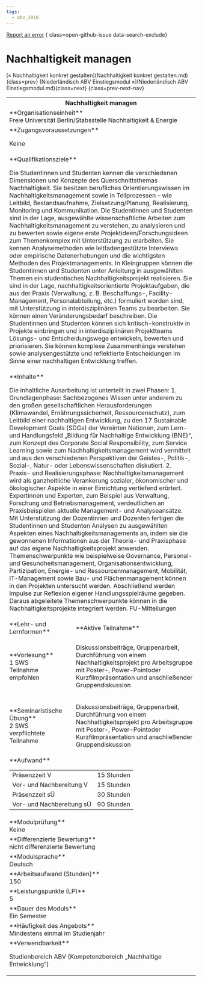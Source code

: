 ```yaml
---
tags:
  - abv_2018
---
```

[Report an error](https://github.com/SGSSGene/FUB-SUP/issues/new?title=Error%20in%20%22Nachhaltigkeit%20managen%22&body=There%20seems%20to%20be%20an%20error%20in%20module%20%22Nachhaltigkeit%20managen%22%2E%0A%0A%3CDescribe%20here%20a%20slightly%20more%20detailed%20description%20of%20what%20is%20wrong%3E&labels=bug)
{ class=open-github-issue data-search-exclude}

# Nachhaltigkeit managen

[« Nachhaltigkeit konkret gestalten](Nachhaltigkeit konkret gestalten.md){class=prev}
[Niederländisch ABV Einstiegsmodul »](Niederländisch ABV Einstiegsmodul.md){class=next}
{class=prev-next-nav}

<table markdown id="moduledesc">
<tr markdown class="moduledesc_head"><th colspan="2">Nachhaltigkeit managen </th></tr>
<tr markdown><td colspan="2">**Organisationseinheit**   <br>Freie Universität Berlin/Stabsstelle Nachhaltigkeit & Energie</td></tr>


<tr markdown><td colspan="2">**Zugangsvoraussetzungen** <br>

Keine


</td></tr>
<tr markdown><td colspan="2">**Qualifikationsziele**    <br>

Die Studentinnen und Studenten kennen die verschiedenen Dimensionen und
Konzepte des Querschnittsthemas Nachhaltigkeit. Sie besitzen berufliches
Orientierungswissen im Nachhaltigkeitsmanagement sowie in Teilprozessen – wie Leitbild, Bestandsaufnahme, Zielsetzung/Planung, Realisierung,
  Monitoring und Kommunikation. Die Studentinnen und Studenten sind in der
  Lage, ausgewählte wissenschaftliche Arbeiten zum Nachhaltigkeitsmanagement
  zu verstehen, zu analysieren und zu bewerten sowie eigene erste
  Projektideen/Forschungsideen zum Themenkomplex mit Unterstützung zu
  erarbeiten. Sie kennen Analysemethoden wie leitfadengestützte Interviews
  oder empirische Datenerhebungen und die wichtigsten Methoden des
  Projektmanagements. In Kleingruppen können die Studentinnen und Studenten
  unter Anleitung in ausgewählten Themen ein studentisches
  Nachhaltigkeitsprojekt realisieren. Sie sind in der Lage,
  nachhaltigkeitsorientierte Projektaufgaben, die aus der Praxis
  (Verwaltung, z. B. Beschaffungs-, Facility-Management, Personalabteilung,
  etc.) formuliert worden sind, mit Unterstützung in interdisziplinären
  Teams zu bearbeiten. Sie können einen Veränderungsbedarf beschreiben. Die
  Studentinnen und Studenten können sich kritisch-konstruktiv in Projekte
  einbringen und in interdisziplinären Projektteams Lösungs- und
  Entscheidungswege entwickeln, bewerten und priorisieren. Sie können
  komplexe Zusammenhänge verstehen sowie analysengestützte und reflektierte
  Entscheidungen im Sinne einer nachhaltigen Entwicklung treffen.


</td></tr>
<tr markdown><td colspan="2">**Inhalte**                <br>

Die inhaltliche Ausarbeitung ist unterteilt in zwei Phasen: 1.
Grundlagenphase: Sachbezogenes Wissen unter anderem zu den großen
gesellschaftlichen Herausforderungen (Klimawandel, Ernährungssicherheit,
Ressourcenschutz), zum Leitbild einer nachhaltigen Entwicklung, zu den 17
Sustainable Development Goals (SDGs) der Vereinten Nationen, zum Lern- und
Handlungsfeld „Bildung für Nachhaltige Entwicklung (BNE)“, zum Konzept des
Corporate Social Responsibility, zum Service Learning sowie zum
Nachhaltigkeitsmanagement wird vermittelt und aus den verschiedenen
Perspektiven der Geistes-, Politik-, Sozial-, Natur- oder
Lebenswissenschaften diskutiert. 2. Praxis- und Realisierungsphase:
Nachhaltigkeitsmanagement wird als ganzheitliche Verankerung sozialer,
ökonomischer und ökologischer Aspekte in einer Einrichtung vertiefend
erörtert. Expertinnen und Experten, zum Beispiel aus Verwaltung, Forschung
und Betriebsmanagement, verdeutlichen an Praxisbeispielen aktuelle
Management- und Analyseansätze. Mit Unterstützung der Dozentinnen und
Dozenten fertigen die Studentinnen und Studenten Analysen zu ausgewählten
Aspekten eines Nachhaltigkeitsmanagements an, indem sie die gewonnenen
Informationen aus der Theorie- und Praxisphase auf das eigene
Nachhaltigkeitsprojekt anwenden. Themenschwerpunkte wie beispielweise
Governance, Personal- und Gesundheitsmanagement, Organisationsentwicklung,
Partizipation, Energie- und Ressourcenmanagement, Mobilität, IT-Management
sowie Bau- und Flächenmanagement können in den Projekten untersucht werden.
Abschließend werden Impulse zur Reflexion eigener Handlungsspielräume
gegeben. Daraus abgeleitete Themenschwerpunkte können in die
Nachhaltigkeitsprojekte integriert werden. FU-Mitteilungen


</td></tr>

<tr markdown><td>**Lehr- und Lernformen**</td><td>**Aktive Teilnahme**</td></tr>
<tr markdown><td> **Vorlesung** <br>1 SWS <br> Teilnahme empfohlen</td><td>

Diskussionsbeiträge, Gruppenarbeit, Durchführung von einem Nachhaltigkeitsprojekt pro Arbeitsgruppe mit Poster-, Power-Pointoder Kurzfilmpräsentation und anschließender Gruppendiskussion
</td></tr>
<tr markdown><td> **Seminaristische Übung** <br>2 SWS <br> verpflichtete Teilnahme</td><td>

Diskussionsbeiträge, Gruppenarbeit, Durchführung von einem Nachhaltigkeitsprojekt pro Arbeitsgruppe mit Poster-, Power-Pointoder Kurzfilmpräsentation und anschließender Gruppendiskussion
</td></tr>
<tr markdown><td colspan="2">**Aufwand**                <br>
<table class="aufwand_table">
<tr><td>Präsenzzeit V</td><td>15 Stunden</td></tr>
<tr><td>Vor- und Nachbereitung V</td><td>15 Stunden</td></tr>
<tr><td>Präsenzzeit sÜ</td><td>30 Stunden</td></tr>
<tr><td>Vor- und Nachbereitung sÜ</td><td>90 Stunden</td></tr>
</table>

</td></tr>
<tr markdown><td colspan="2">**Modulprüfung**             <br>Keine


</td></tr>
<tr markdown><td colspan="2">**Differenzierte Bewertung** <br>nicht differenzierte Bewertung

</td></tr>
<tr markdown><td colspan="2">**Modulsprache**             <br>Deutsch</td></tr>
<tr markdown><td colspan="2">**Arbeitsaufwand (Stunden)** <br>150</td></tr>
<tr markdown><td colspan="2">**Leistungspunkte (LP)**     <br>5</td></tr>
<tr markdown><td colspan="2">**Dauer des Moduls**         <br>Ein Semester</td></tr>
<tr markdown><td colspan="2">**Häufigkeit des Angebots**  <br>Mindestens einmal im Studienjahr</td></tr>
<tr markdown><td colspan="2">**Verwendbarkeit**           <br>

Studienbereich ABV (Kompetenzbereich „Nachhaltige Entwicklung“)


</td></tr>

</table>
